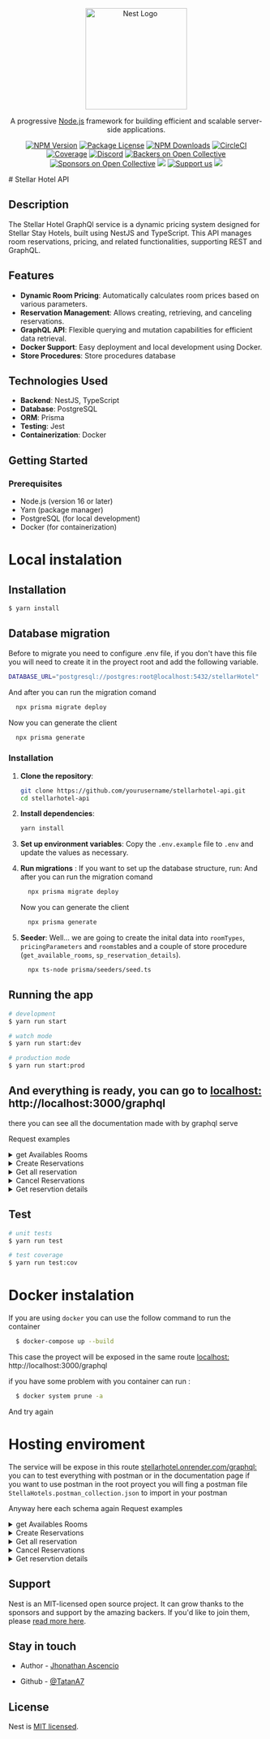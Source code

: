 <p align="center">
  <a href="http://nestjs.com/" target="blank"><img src="https://nestjs.com/img/logo-small.svg" width="200" alt="Nest Logo" /></a>
</p>

[circleci-image]: https://img.shields.io/circleci/build/github/nestjs/nest/master?token=abc123def456
[circleci-url]: https://circleci.com/gh/nestjs/nest

  <p align="center">A progressive <a href="http://nodejs.org" target="_blank">Node.js</a> framework for building efficient and scalable server-side applications.</p>
    <p align="center">
<a href="https://www.npmjs.com/~nestjscore" target="_blank"><img src="https://img.shields.io/npm/v/@nestjs/core.svg" alt="NPM Version" /></a>
<a href="https://www.npmjs.com/~nestjscore" target="_blank"><img src="https://img.shields.io/npm/l/@nestjs/core.svg" alt="Package License" /></a>
<a href="https://www.npmjs.com/~nestjscore" target="_blank"><img src="https://img.shields.io/npm/dm/@nestjs/common.svg" alt="NPM Downloads" /></a>
<a href="https://circleci.com/gh/nestjs/nest" target="_blank"><img src="https://img.shields.io/circleci/build/github/nestjs/nest/master" alt="CircleCI" /></a>
<a href="https://coveralls.io/github/nestjs/nest?branch=master" target="_blank"><img src="https://coveralls.io/repos/github/nestjs/nest/badge.svg?branch=master#9" alt="Coverage" /></a>
<a href="https://discord.gg/G7Qnnhy" target="_blank"><img src="https://img.shields.io/badge/discord-online-brightgreen.svg" alt="Discord"/></a>
<a href="https://opencollective.com/nest#backer" target="_blank"><img src="https://opencollective.com/nest/backers/badge.svg" alt="Backers on Open Collective" /></a>
<a href="https://opencollective.com/nest#sponsor" target="_blank"><img src="https://opencollective.com/nest/sponsors/badge.svg" alt="Sponsors on Open Collective" /></a>
  <a href="https://paypal.me/kamilmysliwiec" target="_blank"><img src="https://img.shields.io/badge/Donate-PayPal-ff3f59.svg"/></a>
    <a href="https://opencollective.com/nest#sponsor"  target="_blank"><img src="https://img.shields.io/badge/Support%20us-Open%20Collective-41B883.svg" alt="Support us"></a>
  <a href="https://twitter.com/nestframework" target="_blank"><img src="https://img.shields.io/twitter/follow/nestframework.svg?style=social&label=Follow"></a>
</p>
  <!--[![Backers on Open Collective](https://opencollective.com/nest/backers/badge.svg)](https://opencollective.com/nest#backer)
  [![Sponsors on Open Collective](https://opencollective.com/nest/sponsors/badge.svg)](https://opencollective.com/nest#sponsor)-->
# Stellar Hotel API

## Description

The Stellar Hotel GraphQl service is a dynamic pricing system designed for Stellar Stay Hotels, built using NestJS and TypeScript. This API manages room reservations, pricing, and related functionalities, supporting REST and GraphQL.

## Features

- **Dynamic Room Pricing**: Automatically calculates room prices based on various parameters.
- **Reservation Management**: Allows creating, retrieving, and canceling reservations.
- **GraphQL API**: Flexible querying and mutation capabilities for efficient data retrieval.
- **Docker Support**: Easy deployment and local development using Docker.
- **Store Procedures**: Store procedures database

## Technologies Used

- **Backend**: NestJS, TypeScript
- **Database**: PostgreSQL
- **ORM**: Prisma
- **Testing**: Jest
- **Containerization**: Docker

## Getting Started

### Prerequisites

- Node.js (version 16 or later)
- Yarn (package manager)
- PostgreSQL (for local development)
- Docker (for containerization)

# Local instalation

## Installation

```bash
$ yarn install
```

## Database migration 
Before to migrate you need to configure .env file, if you don't have this file you will need to create it in the proyect root and add the following variable.
```bash
DATABASE_URL="postgresql://postgres:root@localhost:5432/stellarHotel"
```

And after you can run the migration comand
```bash
  npx prisma migrate deploy
```
Now you can generate the client 
```bash
  npx prisma generate
```
### Installation

1. **Clone the repository**:
    ```bash
    git clone https://github.com/yourusername/stellarhotel-api.git
    cd stellarhotel-api
    ```

2. **Install dependencies**:
    ```bash
    yarn install
    ```

3. **Set up environment variables**:
    Copy the `.env.example` file to `.env` and update the values as necessary.

4. **Run migrations** :
    If you want to set up the database structure, run:
    And after you can run the migration comand
    ```bash
      npx prisma migrate deploy
    ```
    Now you can generate the client 
    ```bash
      npx prisma generate
    ```
5. **Seeder**:
    Well... we are going to create the inital data into `roomTypes`, `pricingParameters` and `rooms`tables and a couple of store procedure (`get_available_rooms`, `sp_reservation_details`).
    ```bash
      npx ts-node prisma/seeders/seed.ts
    ```

## Running the app

```bash
# development
$ yarn run start

# watch mode
$ yarn run start:dev

# production mode
$ yarn run start:prod
```

## And everything is ready, you can go to [localhost:](http://localhost:3000/graphql) http://localhost:3000/graphql
there you can see all the documentation made with by graphql serve

Request examples
<details>
  <summary>get Availables Rooms</summary>

  ```graphql
  query {
    getAvailablesRooms(
      input:{
        checkinDate: "2024-10-21", 
        checkoutDate: "2024-10-25", 
        Amountguests: 2,
        breakfast: true
      }) {
      roomid
      baserate
      totalprice
      roomtype
      maxoccupancy
      breakDown{
        discount
        additionalChange{
          breakfastcost
          weekendincrease
        }
      }
    }
  }
  ```
</details>

<details>
  <summary>Create Reservations</summary>

  ```graphql
    mutation{
      createReservation(
        input:{
          roomId: 5
          checkinDate: "2024-10-21", 
          checkoutDate: "2024-10-25", 
          numberOfGuests: 2,
          breakfastIncluded: true
        }
      ){
        id
        roomId
        checkIn
        checkOut
        isCancelled
        breakfastIncluded
        numberOfGuests
      }
    }
  ```
</details>
<details>
  <summary>Get all reservation</summary>

  ```graphql
    query{
      getAllReservation{
        past{
          id
          roomId
          checkIn
          checkOut
          breakfastIncluded
          room{
            id
            roomTypeId
            hasOceanView
            roomType{
              name
              price
            }
          }
        }
        onGoing{
          id
          roomId
          checkIn
          checkOut
          breakfastIncluded
          room{
            id
            roomTypeId
            hasOceanView
            roomType{
              name
              price
            }
          }
        }
        futures{
          id
          roomId
          checkIn
          checkOut
          breakfastIncluded
          room{
            id
            roomTypeId
            hasOceanView
            roomType{
              name
              price
            }
          }
        }
      }
    }
  ```
</details>

<details>
  <summary>Cancel Reservations</summary>

  ```graphql
    mutation{
      cancelReservation(cancelReservationInput:{reservationId:1}){
        id
        numberOfGuests
        breakfastIncluded
        isCancelled
        room{
          id
          roomTypeId
          hasOceanView
          roomType{
            id
            name
            price
          }
        }
      }
    }
  ```
</details>

<details>
  <summary>Get reservtion details</summary>

  ```graphql
    query{ 
      getReservationDetail(reservationId:1){
        id
        roomid
        baserate
        totalprice
        roomtype
        maxoccupancy
        numberOfGuests
        breakDown{
          discount
          additionalChange{
            breakfastcost
            weekendincrease
            
          }
        }
      }
    }
  ```
</details>

## Test

```bash
# unit tests
$ yarn run test

# test coverage
$ yarn run test:cov
```

# Docker instalation

If you are using `docker` you can use the follow command to run the container
```bash
  $ docker-compose up --build  
```
This case the proyect will be exposed in the same route [localhost:](http://localhost:3000/graphql) http://localhost:3000/graphql

if you have some problem with you container can run :
```bash
  $ docker system prune -a    
```
And try again

# Hosting enviroment
The service will be expose in this route [stellarhotel.onrender.com/graphql:](http://stellarhotel.onrender.com/graphql) 
you can to test everything with postman or in the documentation page 
if you want to use postman in the root proyect you will fing a postman file `StellaHotels.postman_collection.json` to import in your postman

Anyway here each schema again
Request examples
<details>
  <summary>get Availables Rooms</summary>

  ```graphql
  query {
    getAvailablesRooms(
      input:{
        checkinDate: "2024-10-21", 
        checkoutDate: "2024-10-25", 
        Amountguests: 2,
        breakfast: true
      }) {
      roomid
      baserate
      totalprice
      roomtype
      maxoccupancy
      breakDown{
        discount
        additionalChange{
          breakfastcost
          weekendincrease
        }
      }
    }
  }
  ```
</details>

<details>
  <summary>Create Reservations</summary>

  ```graphql
    mutation{
      createReservation(
        input:{
          roomId: 5
          checkinDate: "2024-10-21", 
          checkoutDate: "2024-10-25", 
          numberOfGuests: 2,
          breakfastIncluded: true
        }
      ){
        id
        roomId
        checkIn
        checkOut
        isCancelled
        breakfastIncluded
        numberOfGuests
      }
    }
  ```
</details>
<details>
  <summary>Get all reservation</summary>

  ```graphql
    query{
      getAllReservation{
        past{
          id
          roomId
          checkIn
          checkOut
          breakfastIncluded
          room{
            id
            roomTypeId
            hasOceanView
            roomType{
              name
              price
            }
          }
        }
        onGoing{
          id
          roomId
          checkIn
          checkOut
          breakfastIncluded
          room{
            id
            roomTypeId
            hasOceanView
            roomType{
              name
              price
            }
          }
        }
        futures{
          id
          roomId
          checkIn
          checkOut
          breakfastIncluded
          room{
            id
            roomTypeId
            hasOceanView
            roomType{
              name
              price
            }
          }
        }
      }
    }
  ```
</details>

<details>
  <summary>Cancel Reservations</summary>

  ```graphql
    mutation{
      cancelReservation(cancelReservationInput:{reservationId:1}){
        id
        numberOfGuests
        breakfastIncluded
        isCancelled
        room{
          id
          roomTypeId
          hasOceanView
          roomType{
            id
            name
            price
          }
        }
      }
    }
  ```
</details>

<details>
  <summary>Get reservtion details</summary>

  ```graphql
    query{ 
      getReservationDetail(reservationId:1){
        id
        roomid
        baserate
        totalprice
        roomtype
        maxoccupancy
        numberOfGuests
        breakDown{
          discount
          additionalChange{
            breakfastcost
            weekendincrease
            
          }
        }
      }
    }
  ```
</details>

## Support

Nest is an MIT-licensed open source project. It can grow thanks to the sponsors and support by the amazing backers. If you'd like to join them, please [read more here](https://docs.nestjs.com/support).

## Stay in touch

- Author - [Jhonathan Ascencio](https://jhonathan.ascenciog@gmail.com)
<!-- - Website - [https://nestjs.com](https://nestjs.com/) -->
- Github - [@TatanA7](https://github.com/TatanA7/StellarHotel)

## License

Nest is [MIT licensed](LICENSE).
